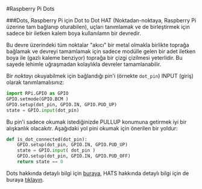 <!--
---
name: Raspberry Pi Dots
description: Noktaları birleştirerek bir devre oluşturun
url: http://www.raspberrypi.org/dots/
github: https://github.com/raspberrypilearning/dots
pincount: 38
pin:
  bcm0:
    name: 'Color: Blue'
    direction: input
  bcm1:
    name: Dot 7
    direction: input
  bcm2:
    name: Dot 22
    direction: input
  bcm3:
    name: Dot 21
    direction: input
  bcm4:
    name: Dot 2
    direction: input
  bcm5:
    name: Dot 9
    direction: input
  bcm6:
    name: Dot 14
    direction: input
  bcm7:
    name: Dot 6
    direction: input
  bcm8:
    name: Dot 18
    direction: input
  bcm9:
    name: Dot 17
    direction: input
  bcm10:
    name: 'Color: Green'
    direction: input
  bcm11:
    name: Dot 8
    direction: input
  bcm12:
    name: Dot 10
    direction: input
  bcm13:
    name: Cloud
    direction: input
  bcm14:
    name: Dot 1
    direction: input
  bcm15:
    name: Dot 3
    direction: input
  bcm16:
    name: Dot 13
    direction: input
  bcm17:
    name: Dot 4
    direction: input
  bcm18:
    name: Dot 20
    direction: input
  bcm19:
    name: 'Color: Orange'
    direction: input
  bcm20:
    name: Bear
    direction: input
  bcm21:
    name: Dot 12
    direction: input
  bcm22:
    name: Dot 15
    direction: input
  bcm23:
    name: Dot 16
    direction: input
  bcm24:
    name: Dot 19
    direction: input
  bcm25:
    name: Dot 5
    direction: input
  bcm26:
    name: Dot 11
    direction: input
  bcm27:
    name: 'Color: Red'
    direction: input
-->
#Raspberry Pi Dots

###Dots, Raspberry Pi için Dot to Dot HAT (Noktadan-noktaya, Raspberry Pi üzerine tam bağlanıp oturabilen), uçları tanımlamak ve de birleştirmek için sadece bir iletken kalem boya kullanılamn bir devredir.

Bu devre üzerindeki tüm noktalar "akıcı" bir metal olmakla birlikte toprağa bağlamak ve devreyi tamamlamak için sadece modülle gelen bir adet iletken boya ile (gazlı kaleme benziyor) toprağa bir çizgi çizilmesi yeterlidir. Bu sayede lehimle uğraşmadan kolaylıkla devreler tamamlanabilir.

Bir *nokta*yı okuyabilmek için bağlandığı pin'i (örnekte `dot_pin`) INPUT (giriş) olarak tanımlamalısınız:

```python
import RPi.GPIO as GPIO
GPIO.setmode(GPIO.BCM )
GPIO.setup(dot_pin, GPIO.IN, GPIO.PUD_UP)
state = GPIO.input(dot_pin)
```

Bu pin'i sadece okumak istediğinizde PULLUP konumuna getirmek iyi bir alışkanlık olacakıtr. Aşağıdaki yol pini okumak için önerilen bir yoldur:

```python
def is_dot_connected(dot_pin):
    GPIO.setup(dot_pin, GPIO.IN, GPIO.PUD_UP)
    state = GPIO.input( dot_pin )
    GPIO.setup(dot_pin, GPIO.IN, GPIO.PUD_OFF)
    return state == 0
```

Dots hakkında detaylı bilgi için [buraya](http://www.raspberrypi.org/dots/), HATS hakkında detaylı bilgi için de buraya [tıklayın](http://www.raspberrypi.org/introducing-raspberry-pi-hats/).